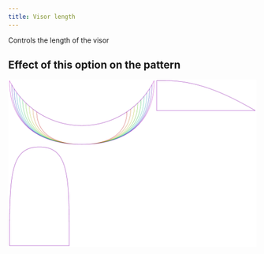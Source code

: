 ```yaml
---
title: Visor length
---
```


Controls the length of the visor

## Effect of this option on the pattern

![This image shows the effect of this option by superimposing several variants that have a different value for this option](holmes_visorlength_sample.svg "Effect of this option on the pattern")
